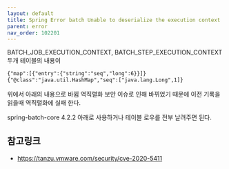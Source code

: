 ```yaml
---
layout: default
title: Spring Error batch Unable to deserialize the execution context
parent: error
nav_order: 102201
---
```


BATCH_JOB_EXECUTION_CONTEXT, BATCH_STEP_EXECUTION_CONTEXT 두개 테이블의 내용이
```html
{"map":[{"entry":{"string":"seq","long":6}}]}
{"@class":"java.util.HashMap","seq":["java.lang.Long",1]}
```

위에서 아래의 내용으로 바뀜 역직렬화 보안 이슈로 인해 바뀌었기 때문에 이전 기록을 읽을때 역직렬화에 실패 한다.

spring-batch-core 4.2.2 아래로 사용하거나 테이블 로우를 전부 날려주면 된다.

## 참고링크
* https://tanzu.vmware.com/security/cve-2020-5411
